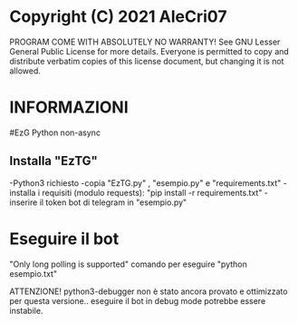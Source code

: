 # Copyright (C) 2021 AleCri07 
PROGRAM COME WITH ABSOLUTELY NO WARRANTY! See GNU Lesser General Public License for more details.
Everyone is permitted to copy and distribute verbatim copies of this license document, but changing it is not allowed.

# INFORMAZIONI  

#EzG Python non-async

## Installa "EzTG" 
-Python3 richiesto
-copia "EzTG.py" , "esempio.py" e "requirements.txt" 
-installa i requisiti (modulo requests): "pip install -r requirements.txt"
-inserire il token bot di telegram in "esempio.py"

# Eseguire il bot
"Only long polling is supported" 
comando per eseguire "python esempio.txt"

ATTENZIONE!
python3-debugger non è stato ancora provato e ottimizzato per questa versione.. eseguire il bot in debug mode potrebbe essere instabile.


